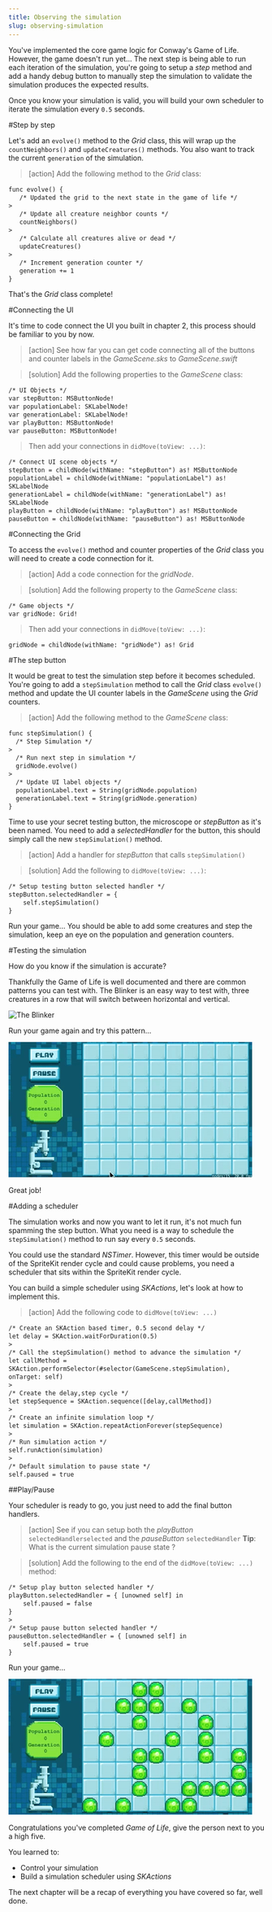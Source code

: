 ```yaml
---
title: Observing the simulation
slug: observing-simulation
---
```


You've implemented the core game logic for Conway's Game of Life.  However, the game doesn't run yet...
The next step is being able to run each iteration of the simulation, you're going to setup a *step* method and add a handy debug button to manually step the simulation to validate the simulation produces the expected results.

Once you know your simulation is valid, you will build your own scheduler to iterate the simulation every `0.5` seconds.

#Step by step

Let's add an `evolve()` method to the *Grid* class, this will wrap up the `countNeighbors()` and `updateCreatures()` methods. You also want to track the current `generation` of the simulation.

> [action]
> Add the following method to the *Grid* class:
>
```
func evolve() {
   /* Updated the grid to the next state in the game of life */
>
   /* Update all creature neighbor counts */
   countNeighbors()
>
   /* Calculate all creatures alive or dead */
   updateCreatures()
>
   /* Increment generation counter */
   generation += 1
}
```
>

That's the *Grid* class complete!

#Connecting the UI

It's time to code connect the UI you built in chapter 2, this process should be familiar to you by now.

> [action]
> See how far you can get code connecting all of the buttons and counter labels in the *GameScene.sks* to *GameScene.swift*

<!-- -->

> [solution]
> Add the following properties to the *GameScene* class:
>
```
/* UI Objects */
var stepButton: MSButtonNode!
var populationLabel: SKLabelNode!
var generationLabel: SKLabelNode!
var playButton: MSButtonNode!
var pauseButton: MSButtonNode!
```
>
> Then add your connections in `didMove(toView: ...)`:
>
```
/* Connect UI scene objects */
stepButton = childNode(withName: "stepButton") as! MSButtonNode
populationLabel = childNode(withName: "populationLabel") as! SKLabelNode
generationLabel = childNode(withName: "generationLabel") as! SKLabelNode
playButton = childNode(withName: "playButton") as! MSButtonNode
pauseButton = childNode(withName: "pauseButton") as! MSButtonNode
```
>

#Connecting the Grid

To access the `evolve()` method and counter properties of the *Grid* class you will need to create a code connection for it.

> [action]
> Add a code connection for the *gridNode*.

<!-- -->

> [solution]
> Add the following property to the *GameScene* class:
>
```
/* Game objects */
var gridNode: Grid!
```
>
> Then add your connections in `didMove(toView: ...)`:
>
```
gridNode = childNode(withName: "gridNode") as! Grid
```
>

#The step button

It would be great to test the simulation step before it becomes scheduled.  You're going to add a `stepSimulation` method
to call the *Grid* class `evolve()` method and update the UI counter labels in the *GameScene* using the *Grid* counters.

> [action]
> Add the following method to the *GameScene* class:
>
```
func stepSimulation() {
  /* Step Simulation */
>
  /* Run next step in simulation */
  gridNode.evolve()
>  
  /* Update UI label objects */
  populationLabel.text = String(gridNode.population)
  generationLabel.text = String(gridNode.generation)  
}
```
>

Time to use your secret testing button, the microscope or *stepButton* as it's been named.
You need to add a *selectedHandler* for the button, this should simply call the new `stepSimulation()` method.

> [action]
> Add a handler for *stepButton* that calls `stepSimulation()`

<!-- -->

> [solution]
> Add the following to `didMove(toView: ...)`:
>
```
/* Setup testing button selected handler */
stepButton.selectedHandler = {
    self.stepSimulation()
}
```
>

Run your game... You should be able to add some creatures and step the simulation, keep an eye on the population and generation counters.

#Testing the simulation

How do you know if the simulation is accurate?

Thankfully the Game of Life is well documented and there are common patterns you can test with.
The Blinker is an easy way to test with, three creatures in a row that will switch between horizontal and vertical.

![The Blinker](https://upload.wikimedia.org/wikipedia/commons/9/95/Game_of_life_blinker.gif)

Run your game again and try this pattern...

![Animated blinker test](../Tutorial-Images/animated_blinker.gif)

Great job!

#Adding a scheduler

The simulation works and now you want to let it run, it's not much fun spamming the step button.  What you need is a way to schedule the `stepSimulation()` method to run say every `0.5` seconds.

You could use the standard *NSTimer*.  However, this timer would be outside of the SpriteKit render cycle and could cause problems, you need a scheduler that sits within the SpriteKit render cycle.  

You can build a simple scheduler using *SKActions*, let's look at how to implement this.

> [action]
> Add the following code to `didMove(toView: ...)`
>
```
/* Create an SKAction based timer, 0.5 second delay */
let delay = SKAction.waitForDuration(0.5)
>
/* Call the stepSimulation() method to advance the simulation */
let callMethod = SKAction.performSelector(#selector(GameScene.stepSimulation), onTarget: self)
>
/* Create the delay,step cycle */
let stepSequence = SKAction.sequence([delay,callMethod])
>
/* Create an infinite simulation loop */
let simulation = SKAction.repeatActionForever(stepSequence)
>
/* Run simulation action */
self.runAction(simulation)
>
/* Default simulation to pause state */
self.paused = true
```
>

##Play/Pause

Your scheduler is ready to go, you just need to add the final button handlers.

> [action]
> See if you can setup both the *playButton* `selectedHandlerselected` and the *pauseButton* `selectedHandler`
> **Tip**: What is the current simulation pause state ?

<!-- -->

> [solution]
> Add the following to the end of the `didMove(toView: ...)` method:
>
```
/* Setup play button selected handler */
playButton.selectedHandler = { [unowned self] in
    self.paused = false
}
>
/* Setup pause button selected handler */
pauseButton.selectedHandler = { [unowned self] in
    self.paused = true
}
```
>

Run your game...

![Animated blinker test](../Tutorial-Images/animated_gameoflife.gif)

Congratulations you've completed *Game of Life*, give the person next to you a high five.

You learned to:

- Control your simulation
- Build a simulation scheduler using *SKActions*

The next chapter will be a recap of everything you have covered so far, well done.

